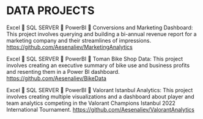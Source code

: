 # DATA PROJECTS




Excel :green_heart: SQL SERVER :open_file_folder: PowerBI :memo:
Conversions and Marketing Dashboard: This project involves querying and building a bi-annual revenue report for a marketing company and their streamlines of impressions.
https://github.com/Aesenaliev/MarketingAnalytics

Excel :green_heart: SQL SERVER :open_file_folder: PowerBI :memo:
Toman Bike Shop Data: This project involves creating an executive summary of bike use and business profits and resenting them in a Power BI dashboard.
https://github.com/Aesenaliev/BikeData

Excel :green_heart: SQL SERVER :open_file_folder: PowerBI :memo:
Valorant Istanbul Analytics: This project involves creating multiple visualizations and a dashboard about player and team analytics competing in the Valorant Champions Istanbul 2022 International Tournament. 
https://github.com/Aesenaliev/ValorantAnalytics
